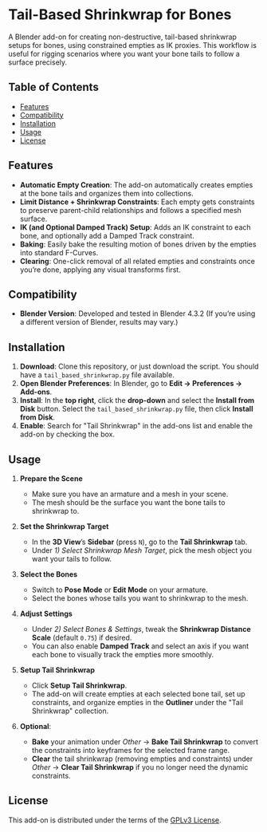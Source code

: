 # Tail-Based Shrinkwrap for Bones

A Blender add-on for creating non-destructive, tail-based shrinkwrap setups for bones, using constrained empties as IK proxies. This workflow is useful for rigging scenarios where you want your bone tails to follow a surface precisely.

## Table of Contents
- [Features](#features)
- [Compatibility](#compatibility)
- [Installation](#installation)
- [Usage](#usage)
- [License](#license)

## Features
- **Automatic Empty Creation**: The add-on automatically creates empties at the bone tails and organizes them into collections.
- **Limit Distance + Shrinkwrap Constraints**: Each empty gets constraints to preserve parent-child relationships and follows a specified mesh surface.
- **IK (and Optional Damped Track) Setup**: Adds an IK constraint to each bone, and optionally add a Damped Track constraint.
- **Baking**: Easily bake the resulting motion of bones driven by the empties into standard F-Curves.
- **Clearing**: One-click removal of all related empties and constraints once you’re done, applying any visual transforms first.

## Compatibility
- **Blender Version**: Developed and tested in Blender 4.3.2 
  (If you’re using a different version of Blender, results may vary.)

## Installation
1. **Download**: Clone this repository, or just download the script. You should have a `tail_based_shrinkwrap.py` file available.
2. **Open Blender Preferences**: In Blender, go to **Edit → Preferences → Add-ons**.
3. **Install**: In the **top right**, click the **drop-down** and select the **Install from Disk** button. Select the `tail_based_shrinkwrap.py` file, then click **Install from Disk**.
4. **Enable**: Search for "Tail Shrinkwrap" in the add-ons list and enable the add-on by checking the box.

## Usage
1. **Prepare the Scene**  
   - Make sure you have an armature and a mesh in your scene.  
   - The mesh should be the surface you want the bone tails to shrinkwrap to.

2. **Set the Shrinkwrap Target**  
   - In the **3D View**’s **Sidebar** (press `N`), go to the **Tail Shrinkwrap** tab.
   - Under *1) Select Shrinkwrap Mesh Target*, pick the mesh object you want your tails to follow.

3. **Select the Bones**  
   - Switch to **Pose Mode** or **Edit Mode** on your armature.
   - Select the bones whose tails you want to shrinkwrap to the mesh.

4. **Adjust Settings**  
   - Under *2) Select Bones & Settings*, tweak the **Shrinkwrap Distance Scale** (default `0.75`) if desired.
   - You can also enable **Damped Track** and select an axis if you want each bone to visually track the empties more smoothly.

5. **Setup Tail Shrinkwrap**  
   - Click **Setup Tail Shrinkwrap**.
   - The add-on will create empties at each selected bone tail, set up constraints, and organize empties in the **Outliner** under the "Tail Shrinkwrap" collection.

6. **Optional**:  
   - **Bake** your animation under *Other* → **Bake Tail Shrinkwrap** to convert the constraints into keyframes for the selected frame range.
   - **Clear** the tail shrinkwrap (removing empties and constraints) under *Other* → **Clear Tail Shrinkwrap** if you no longer need the dynamic constraints.

## License
This add-on is distributed under the terms of the [GPLv3 License](LICENSE).